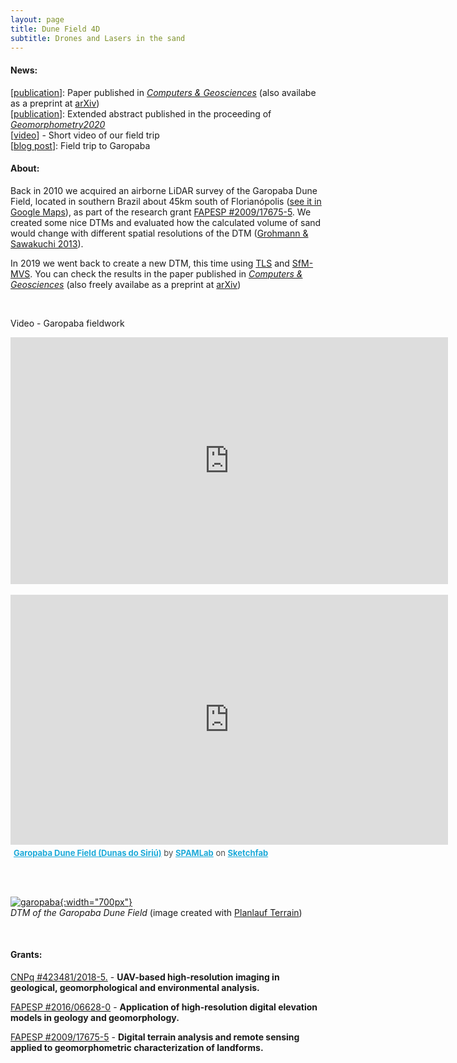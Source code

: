 ```yaml
---
layout: page
title: Dune Field 4D
subtitle: Drones and Lasers in the sand
---
```

#### News:  

[[publication](/pages/publications/index.html#garopaba_cageo)]: Paper published in [_Computers & Geosciences_](http://doi.org/10.1016/j.cageo.2020.104569)  (also availabe as a preprint at [arXiv](https://arxiv.org/abs/1910.06186))  
[[publication](/pages/publications/index.html#garopaba_gmorph)]: Extended abstract published in the proceeding of [_Geomorphometry2020_](http://doi.org/10.30437/Geomorphometry2020_30)  
[[video](https://youtu.be/rATNm1UiQjc)] - Short video of our field trip   
[[blog post](/2019-03-02-garopaba)]: Field trip to Garopaba
&nbsp;
&nbsp;

#### About:
Back in 2010 we acquired an airborne LiDAR survey of the Garopaba Dune Field, located in southern Brazil about 45km south of Florianópolis ([see it in Google Maps](https://www.google.com/maps/@-28.0012704,-48.6400957,3466m/data=!3m1!1e3)), as part of the research grant [FAPESP #2009/17675-5](/grants#fapesp_lidar). We created some nice DTMs and evaluated how the calculated volume of sand would change with different spatial resolutions of the DTM ([Grohmann & Sawakuchi 2013](http://dx.doi.org/10.1016/j.geomorph.2012.09.012)).

In 2019 we went back to create a new DTM, this time using [TLS](https://en.wikipedia.org/wiki/Laser_scanning) and [SfM-MVS](https://en.wikipedia.org/wiki/Structure_from_motion). You can check the results in the paper published in [_Computers & Geosciences_](http://doi.org/10.1016/j.cageo.2020.104569)  (also freely availabe as a preprint at [arXiv](https://arxiv.org/abs/1910.06186))  


<!-- With the new models, we will be able to see if there was any change in sand volume and determine the migration rate of this dune field.   
    The challenge here is the SfM-MVS part. The dunes are very homogeneous, both in terms of texture and of spectral response. We will try to use images acquired at different times of the day to see if the changes in illumination will provide enough features  -->
<br/>

Video - Garopaba fieldwork 
<iframe width="700" height="395" src="https://www.youtube.com/embed/rATNm1UiQjc" frameborder="0" allow="accelerometer; autoplay; encrypted-media; gyroscope; picture-in-picture" allowfullscreen></iframe>
<br>

<br/>

<div class="sketchfab-embed-wrapper"><iframe width="700" height="400" src="https://sketchfab.com/models/e977906ca63b4ddb912ee4974ba54df0/embed" frameborder="0" allow="autoplay; fullscreen; vr" mozallowfullscreen="true" webkitallowfullscreen="true"></iframe></div>

<p style="font-size: 13px; font-weight: normal; margin: 5px; color: #4A4A4A;">
    <a href="https://sketchfab.com/3d-models/garopaba-dune-field-dunas-do-siriu-e977906ca63b4ddb912ee4974ba54df0?utm_medium=embed&utm_source=website&utm_campaign=share-popup" target="_blank" style="font-weight: bold; color: #1CAAD9;">Garopaba Dune Field (Dunas do Siriú)</a>
    by <a href="https://sketchfab.com/spamlab?utm_medium=embed&utm_source=website&utm_campaign=share-popup" target="_blank" style="font-weight: bold; color: #1CAAD9;">SPAMLab</a>
    on <a href="https://sketchfab.com?utm_medium=embed&utm_source=website&utm_campaign=share-popup" target="_blank" style="font-weight: bold; color: #1CAAD9;">Sketchfab</a>
</p>



<br/><br/>
<!-- {: style="text-align:center"} -->
[![garopaba]({{site.baseurl}}/img/garopaba/garopaba1.jpeg "DTM of the Garopaba Dune Field. Click to see larger image"){:width="700px"}]({{site.baseurl}}/img/garopaba/garopaba2.jpeg)   
*DTM of the Garopaba Dune Field* (image created with [Planlauf Terrain](https://planlaufterrain.com))  




&nbsp;
&nbsp;
#### Grants:
[CNPq #423481/2018-5.](/grants#cnpq_uav) - **UAV-based high-resolution imaging in geological, geomorphological and environmental analysis.**  

[FAPESP #2016/06628-0](/grants#fapesp_tls) - **Application of high-resolution digital elevation models in geology and geomorphology.**  

[FAPESP #2009/17675-5](/grants#fapesp_lidar) - **Digital terrain analysis and remote sensing applied to geomorphometric characterization of landforms.**  